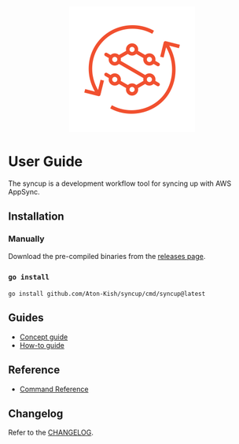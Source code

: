 <!-- markdownlint-disable MD041 -->
<div align="center">
  <img src="../logo.svg" alt="syncup" title="syncup" width="256" />
</div>

# User Guide

The syncup is a development workflow tool for syncing up with AWS AppSync.

## Installation

### Manually

Download the pre-compiled binaries from the [releases page](https://github.com/Aton-Kish/syncup/releases).

### `go install`

```shell
go install github.com/Aton-Kish/syncup/cmd/syncup@latest
```

## Guides

- [Concept guide](./concept-guide.md)
- [How-to guide](./how-to-guide.md)

## Reference

- [Command Reference](./reference/README.md)

## Changelog

Refer to the [CHANGELOG](../CHANGELOG.md).
